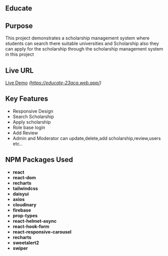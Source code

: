 ## Educate

## Purpose

This project demonstrates a scholarship management system where students can search there suitable universities and Scholarship also they can apply for the scholarship through the scholarship management system in this project

## Live URL

[Live Demo](#) _(https://educate-23aca.web.app/)_

## Key Features

- Responsive Design
- Search Scholarship
- Apply scholarship
- Role base login
- Add Review
- Admin and Moderator can update,delete,add scholarship,review,users etc..

## NPM Packages Used

- **react**
- **react-dom**
- **recharts**
- **tailwindcss**
- **daisyui**
- **axios**
- **cloudinary**
- **firebase**
- **prop-types**
- **react-helmet-async**
- **react-hook-form**
- **react-responsive-carousel**
- **recharts**
- **sweetalert2**
- **swiper**
